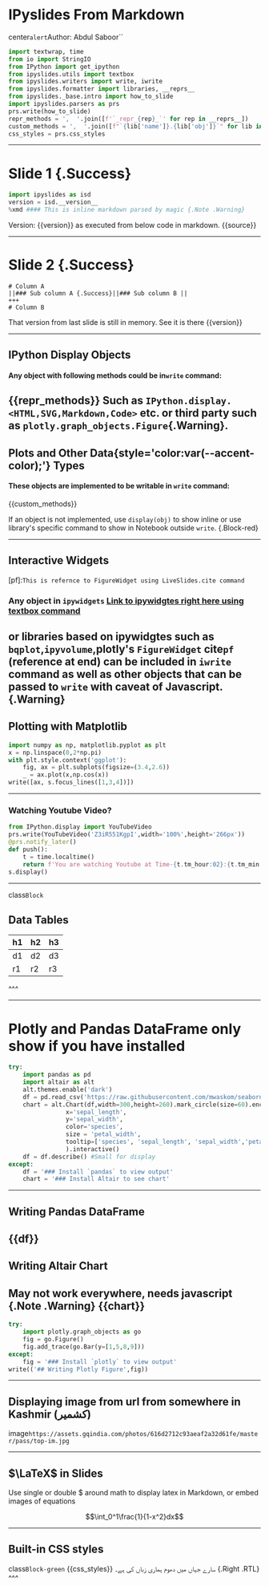 # IPyslides From Markdown
center`alert`Author: Abdul Saboor``

```python run
import textwrap, time
from io import StringIO
from IPython import get_ipython
from ipyslides.utils import textbox
from ipyslides.writers import write, iwrite
from ipyslides.formatter import libraries, __reprs__
from ipyslides._base.intro import how_to_slide
import ipyslides.parsers as prs
prs.write(how_to_slide)
repr_methods = ',  '.join([f'`_repr_{rep}_`' for rep in __reprs__])
custom_methods = ',  '.join([f"`{lib['name']}.{lib['obj']}`" for lib in libraries])
css_styles = prs.css_styles
```   
---
# Slide 1 {.Success}
```python run source
import ipyslides as isd
version = isd.__version__
%xmd #### This is inline markdown parsed by magic {.Note .Warning}
```
Version: {{version}} as executed from below code in markdown. 
{{source}}
    
---    
# Slide 2 {.Success}
```multicol
# Column A
||### Sub column A {.Success}||### Sub column B ||
+++
# Column B
```
That version from last slide is still in memory. See it is there {{version}}


---
## IPython Display Objects
#### Any object with following methods could be in`write` command:
{{repr_methods}}
Such as `IPython.display.<HTML,SVG,Markdown,Code>` etc. or third party such as `plotly.graph_objects.Figure`{.Warning}.            
---
## Plots and Other **Data**{style='color:var(--accent-color);'} Types
#### These objects are implemented to be writable in `write` command:
{{custom_methods}}

If an object is not implemented, use `display(obj)` to show inline or use library's specific
command to show in Notebook outside `write`.
{.Block-red}

---
## Interactive Widgets
[pf]:`This is refernce to FigureWidget using LiveSlides.cite command`
### Any object in `ipywidgets` <a href="https://ipywidgets.readthedocs.io/en/latest/">Link to ipywidgtes right here using textbox command</a> 
or libraries based on ipywidgtes such as `bqplot`,`ipyvolume`,plotly's `FigureWidget` cite`pf` (reference at end)
can be included in `iwrite` command as well as other objects that can be passed to `write` with caveat of Javascript.
{.Warning}
---        
## Plotting with Matplotlib
```python run s .friendly
import numpy as np, matplotlib.pyplot as plt
x = np.linspace(0,2*np.pi)
with plt.style.context('ggplot'):
    fig, ax = plt.subplots(figsize=(3.4,2.6))
    _ = ax.plot(x,np.cos(x))
write([ax, s.focus_lines([1,3,4])])
```      
---
### Watching Youtube Video?
```python run s
from IPython.display import YouTubeVideo
prs.write(YouTubeVideo('Z3iR551KgpI',width='100%',height='266px'))
@prs.notify_later()
def push():
    t = time.localtime()
    return f'You are watching Youtube at Time-{t.tm_hour:02}:{t.tm_min:02}'
s.display()
```

---
class`Block`
## Data Tables
|h1|h2|h3|
|---|---|---|
|d1|d2|d3|
|r1|r2|r3|
^^^

---
# Plotly and Pandas DataFrame only show if you have installed
```python run
try:
    import pandas as pd 
    import altair as alt
    alt.themes.enable('dark')
    df = pd.read_csv('https://raw.githubusercontent.com/mwaskom/seaborn-data/master/iris.csv')
    chart = alt.Chart(df,width=300,height=260).mark_circle(size=60).encode(
                x='sepal_length',
                y='sepal_width',
                color='species',
                size = 'petal_width',
                tooltip=['species', 'sepal_length', 'sepal_width','petal_width','petal_length']
                ).interactive()
    df = df.describe() #Small for display
except:
    df = '### Install `pandas` to view output'
    chart = '### Install Altair to see chart'
```
---
## Writing Pandas DataFrame
{{df}}
---
## Writing Altair Chart
May not work everywhere, needs javascript
{.Note .Warning}
{{chart}}
---
```python run
try:
    import plotly.graph_objects as go
    fig = go.Figure()
    fig.add_trace(go.Bar(y=[1,5,8,9]))
except:
    fig = '### Install `plotly` to view output'
write(('## Writing Plotly Figure',fig))
```

---
## Displaying image from url from somewhere in Kashmir (کشمیر)
image`https://assets.gqindia.com/photos/616d2712c93aeaf2a32d61fe/master/pass/top-im.jpg`

---

## $\LaTeX$ in Slides

Use single or double $ around math to display latex in Markdown, or embed images of equations

$$\int_0^1\frac{1}{1-x^2}dx$$

---
## Built-in CSS styles
class`Block-green`
{{css_styles}}
 سارے جہاں میں دھوم ہماری زباں کی ہے۔
{.Right .RTL}
^^^